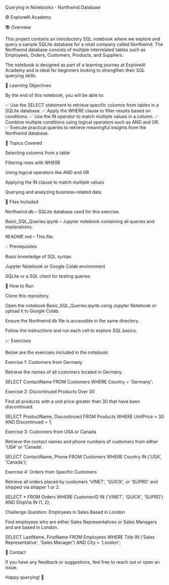 Querying in Notebooks - Northwind Database

© ExploreAI Academy

📚 Overview

This project contains an introductory SQL notebook where we explore and query a sample SQLite database for a retail company called Northwind. The Northwind database consists of multiple interrelated tables such as Employees, Orders, Customers, Products, and Suppliers.

The notebook is designed as part of a learning journey at ExploreAI Academy and is ideal for beginners looking to strengthen their SQL querying skills.

🎯 Learning Objectives

By the end of this notebook, you will be able to:

✅ Use the SELECT statement to retrieve specific columns from tables in a SQLite database.
✅ Apply the WHERE clause to filter results based on conditions.
✅ Use the IN operator to match multiple values in a column.
✅ Combine multiple conditions using logical operators such as AND and OR.
✅ Execute practical queries to retrieve meaningful insights from the Northwind database.

💁️ Topics Covered

Selecting columns from a table

Filtering rows with WHERE

Using logical operators like AND and OR

Applying the IN clause to match multiple values

Querying and analyzing business-related data

📂 Files Included

Northwind.db – SQLite database used for this exercise.

Basic_SQL_Queries.ipynb – Jupyter notebook containing all queries and explanations.

README.md – This file.

💡 Prerequisites

Basic knowledge of SQL syntax

Jupyter Notebook or Google Colab environment

SQLite or a SQL client for testing queries

🚀 How to Run

Clone this repository.

Open the notebook Basic_SQL_Queries.ipynb using Jupyter Notebook or upload it to Google Colab.

Ensure the Northwind.db file is accessible in the same directory.

Follow the instructions and run each cell to explore SQL basics.

📈 Exercises

Below are the exercises included in the notebook:

Exercise 1: Customers from Germany

Retrieve the names of all customers located in Germany.

SELECT ContactName FROM Customers WHERE Country = 'Germany';

Exercise 2: Discontinued Products Over 30

Find all products with a unit price greater than 30 that have been discontinued.

SELECT ProductName, Discontinued FROM Products WHERE UnitPrice > 30 AND Discontinued = 1;

Exercise 3: Customers from USA or Canada

Retrieve the contact names and phone numbers of customers from either 'USA' or 'Canada'.

SELECT ContactName, Phone FROM Customers WHERE Country IN ('USA', 'Canada');

Exercise 4: Orders from Specific Customers

Retrieve all orders placed by customers 'VINET', 'QUICK', or 'SUPRD' and shipped via shipper 1 or 2.

SELECT * FROM Orders WHERE CustomerID IN ('VINET', 'QUICK', 'SUPRD') AND ShipVia IN (1, 2);

Challenge Question: Employees in Sales Based in London

Find employees who are either Sales Representatives or Sales Managers and are based in London.

SELECT LastName, FirstName FROM Employees WHERE Title IN ('Sales Representative', 'Sales Manager') AND City = 'London';

💍 Contact

If you have any feedback or suggestions, feel free to reach out or open an issue.

Happy querying! 🚀

